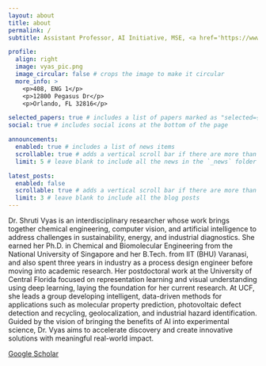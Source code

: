 ```yaml
---
layout: about
title: about
permalink: /
subtitle: Assistant Professor, AI Initiative, MSE, <a href='https://www.ucf.edu/'>University of Central Florida</a>

profile:
  align: right
  image: vyas_pic.png
  image_circular: false # crops the image to make it circular
  more_info: >
    <p>408, ENG 1</p>
    <p>12800 Pegasus Dr</p>
    <p>Orlando, FL 32816</p>

selected_papers: true # includes a list of papers marked as "selected={true}"
social: true # includes social icons at the bottom of the page

announcements:
  enabled: true # includes a list of news items
  scrollable: true # adds a vertical scroll bar if there are more than 3 news items
  limit: 5 # leave blank to include all the news in the `_news` folder

latest_posts:
  enabled: false
  scrollable: true # adds a vertical scroll bar if there are more than 3 new posts items
  limit: 3 # leave blank to include all the blog posts
---
```


Dr. Shruti Vyas is an interdisciplinary researcher whose work brings together chemical engineering, computer vision, and artificial intelligence to address challenges in sustainability, energy, and industrial diagnostics. She earned her Ph.D. in Chemical and Biomolecular Engineering from the National University of Singapore and her B.Tech. from IIT (BHU) Varanasi, and also spent three years in industry as a process design engineer before moving into academic research. Her postdoctoral work at the University of Central Florida focused on representation learning and visual understanding using deep learning, laying the foundation for her current research. At UCF, she leads a group developing intelligent, data-driven methods for applications such as molecular property prediction, photovoltaic defect detection and recycling, geolocalization, and industrial hazard identification. Guided by the vision of bringing the benefits of AI into experimental science, Dr. Vyas aims to accelerate discovery and create innovative solutions with meaningful real-world impact.

[Google Scholar](https://scholar.google.com/citations?hl=en&user=15YqUQUAAAAJ&view_op=list_works&sortby=pubdate)
